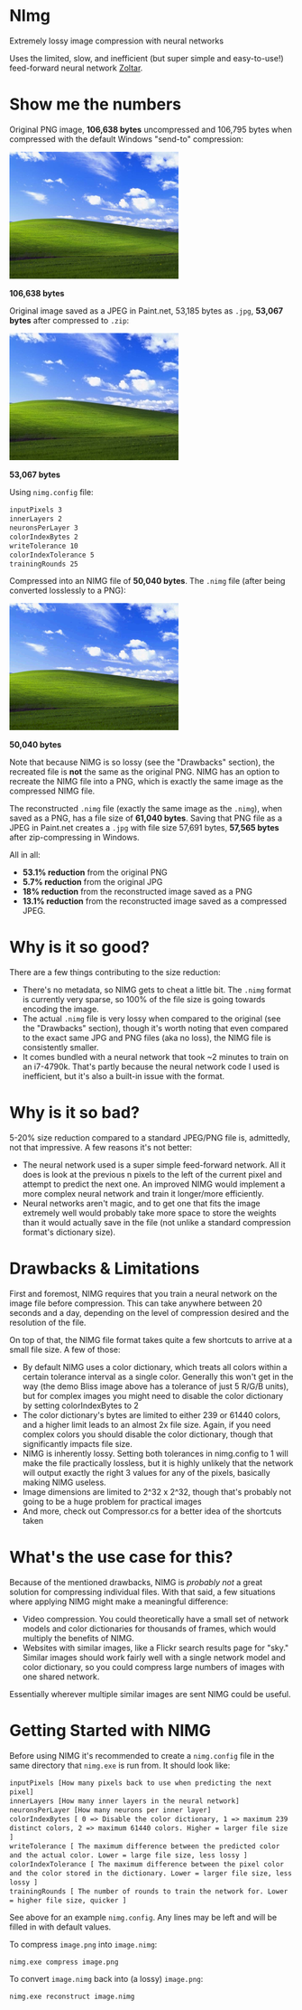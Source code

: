 # NImg
Extremely lossy image compression with neural networks

Uses the limited, slow, and inefficient (but super simple and easy-to-use!) feed-forward neural network [Zoltar](https://github.com/matthewsot/zoltar).

# Show me the numbers
Original PNG image, **106,638 bytes** uncompressed and 106,795 bytes when compressed with the default Windows "send-to" compression:

![Original PNG image](Images/original.png "Original PNG image")

**106,638 bytes**

Original image saved as a JPEG in Paint.net, 53,185 bytes as ``.jpg``, **53,067 bytes** after compressed to ``.zip``:

![Original JPEG image](Images/original.jpg "Original JPEG image")

**53,067 bytes**

Using ``nimg.config`` file:
```
inputPixels 3
innerLayers 2
neuronsPerLayer 3
colorIndexBytes 2
writeTolerance 10
colorIndexTolerance 5
trainingRounds 25
```

Compressed into an NIMG file of **50,040 bytes**. The ``.nimg`` file (after being converted losslessly to a PNG):

![Reconstructed NIMG image](Images/reconstructed.png "Reconstructed NIMG image")

**50,040 bytes**

Note that because NIMG is so lossy (see the "Drawbacks" section), the recreated file is **not** the same as the original PNG. NIMG has an option to recreate the NIMG file into a PNG, which is exactly the same image as the compressed NIMG file.

The reconstructed ``.nimg`` file (exactly the same image as the ``.nimg``), when saved as a PNG, has a file size of **61,040 bytes**.
Saving that PNG file as a JPEG in Paint.net creates a ``.jpg`` with file size 57,691 bytes, **57,565 bytes** after zip-compressing in Windows.

All in all:
- **53.1% reduction** from the original PNG
- **5.7% reduction** from the original JPG
- **18% reduction** from the reconstructed image saved as a PNG
- **13.1% reduction** from the reconstructed image saved as a compressed JPEG.

# Why is it so good?

There are a few things contributing to the size reduction:

- There's no metadata, so NIMG gets to cheat a little bit. The ``.nimg`` format is currently very sparse, so 100% of the file size is going towards encoding the image.
- The actual ``.nimg`` file is very lossy when compared to the original (see the "Drawbacks" section), though it's worth noting that even compared to the exact same JPG and PNG files (aka no loss), the NIMG file is consistently smaller.
- It comes bundled with a neural network that took ~2 minutes to train on an i7-4790k. That's partly because the neural network code I used is inefficient, but it's also a built-in issue with the format.

# Why is it so bad?

5-20% size reduction compared to a standard JPEG/PNG file is, admittedly, not that impressive. A few reasons it's not better:

- The neural network used is a super simple feed-forward network. All it does is look at the previous n pixels to the left of the current pixel and attempt to predict the next one. An improved NIMG would implement a more complex neural network and train it longer/more efficiently.
- Neural networks aren't magic, and to get one that fits the image extremely well would probably take more space to store the weights than it would actually save in the file (not unlike a standard compression format's dictionary size).

# Drawbacks & Limitations

First and foremost, NIMG requires that you train a neural network on the image file before compression. This can take anywhere between 20 seconds and a day, depending on the level of compression desired and the resolution of the file.

On top of that, the NIMG file format takes quite a few shortcuts to arrive at a small file size. A few of those:
- By default NIMG uses a color dictionary, which treats all colors within a certain tolerance interval as a single color. Generally this won't get in the way (the demo Bliss image above has a tolerance of just 5 R/G/B units), but for complex images you might need to disable the color dictionary by setting colorIndexBytes to 2
- The color dictionary's bytes are limited to either 239 or 61440 colors, and a higher limit leads to an almost 2x file size. Again, if you need complex colors you should disable the color dictionary, though that significantly impacts file size.
- NIMG is inherently lossy. Setting both tolerances in nimg.config to 1 will make the file practically lossless, but it is highly unlikely that the network will output exactly the right 3 values for any of the pixels, basically making NIMG useless.
- Image dimensions are limited to 2^32 x 2^32, though that's probably not going to be a huge problem for practical images
- And more, check out Compressor.cs for a better idea of the shortcuts taken

# What's the use case for this?

Because of the mentioned drawbacks, NIMG is *probably not* a great solution for compressing individual files. With that said, a few situations where applying NIMG might make a meaningful difference:

- Video compression. You could theoretically have a small set of network models and color dictionaries for thousands of frames, which would multiply the benefits of NIMG.
- Websites with similar images, like a Flickr search results page for "sky." Similar images should work fairly well with a single network model and color dictionary, so you could compress large numbers of images with one shared network.

Essentially wherever multiple similar images are sent NIMG could be useful.

# Getting Started with NIMG

Before using NIMG it's recommended to create a ``nimg.config`` file in the same directory that ``nimg.exe`` is run from. It should look like:

```
inputPixels [How many pixels back to use when predicting the next pixel]
innerLayers [How many inner layers in the neural network]
neuronsPerLayer [How many neurons per inner layer]
colorIndexBytes [ 0 => Disable the color dictionary, 1 => maximum 239 distinct colors, 2 => maximum 61440 colors. Higher = larger file size ]
writeTolerance [ The maximum difference between the predicted color and the actual color. Lower = large file size, less lossy ]
colorIndexTolerance [ The maximum difference between the pixel color and the color stored in the dictionary. Lower = larger file size, less lossy ]
trainingRounds [ The number of rounds to train the network for. Lower = higher file size, quicker ]
```

See above for an example ``nimg.config``. Any lines may be left and will be filled in with default values.

To compress ``image.png`` into ``image.nimg``:
```
nimg.exe compress image.png
```

To convert ``image.nimg`` back into (a lossy) ``image.png``:
```
nimg.exe reconstruct image.nimg
```